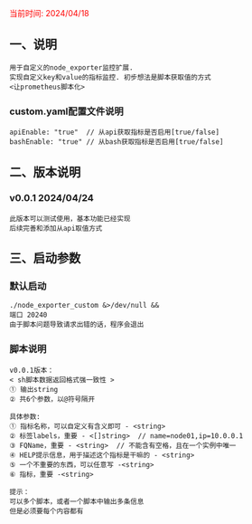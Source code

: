 <font color="red">当前时间: 2024/04/18 </font>

## 一、说明
    用于自定义的node_exporter监控扩展.
    实现自定义key和value的指标监控. 初步想法是脚本获取值的方式
    <让prometheus脚本化>

### custom.yaml配置文件说明
    apiEnable: "true"  // 从api获取指标是否启用[true/false]
    bashEnable: "true" // 从bash获取指标是否启用[true/false]

## 二、版本说明
### v0.0.1 2024/04/24
    此版本可以测试使用，基本功能已经实现
    后续完善和添加从api取值方式

## 三、启动参数
### 默认启动
    ./node_exporter_custom &>/dev/null &&
    端口 20240
    由于脚本问题导致请求出错的话，程序会退出

### 脚本说明
    v0.0.1版本：
    < sh脚本数据返回格式强一致性 >
    ① 输出string
    ② 共6个参数，以@符号隔开

    具体参数:
    ① 指标名称，可以自定义有含义即可 - <string>
    ② 标签labels，重要 - <[]string>  // name=node01,ip=10.0.0.1
    ③ FQName，重要 - <string>  // 不能含有空格，且在一个实例中唯一
    ④ HELP提示信息，用于描述这个指标是干嘛的 - <string> 
    ⑤ 一个不重要的东西，可以任意写 -<string>
    ⑥ 指标，重要 -<string>
    
    提示：
    可以多个脚本，或者一个脚本中输出多条信息
    但是必须要每个内容都有